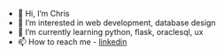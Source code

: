 - 👋 Hi, I’m Chris
- 👀 I’m interested in web development, database design
- 🌱 I’m currently learning python, flask, oraclesql, ux
- 📫 How to reach me - [linkedin](https://www.linkedin.com/in/chris-tomlin-706b49222/) 

<!---
tomlinc98/tomlinc98 is a ✨ special ✨ repository because its `README.md` (this file) appears on your GitHub profile.
You can click the Preview link to take a look at your changes.
--->
